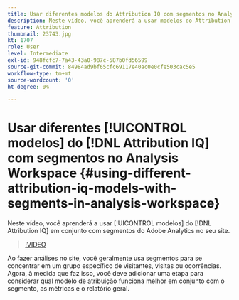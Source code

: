 ```yaml
---
title: Usar diferentes modelos do Attribution IQ com segmentos no Analysis Workspace
description: Neste vídeo, você aprenderá a usar modelos do Attribution IQ em conjunto com segmentos do Adobe Analytics no seu site.
feature: Attribution
thumbnail: 23743.jpg
kt: 1707
role: User
level: Intermediate
exl-id: 948fcfc7-7a43-43a0-987c-587b0fd56599
source-git-commit: 84984ad9bf65cfc69117e40ac0e0cfe503cac5e5
workflow-type: tm+mt
source-wordcount: '0'
ht-degree: 0%

---
```


# Usar diferentes [!UICONTROL modelos] do [!DNL Attribution IQ] com segmentos no Analysis Workspace {#using-different-attribution-iq-models-with-segments-in-analysis-workspace}

Neste vídeo, você aprenderá a usar [!UICONTROL modelos] do [!DNL Attribution IQ] em conjunto com segmentos do Adobe Analytics no seu site.

>[!VIDEO](https://video.tv.adobe.com/v/23743/?quality=12&learn=on)

Ao fazer análises no site, você geralmente usa segmentos para se concentrar em um grupo específico de visitantes, visitas ou ocorrências. Agora, à medida que faz isso, você deve adicionar uma etapa para considerar qual modelo de atribuição funciona melhor em conjunto com o segmento, as métricas e o relatório geral.
